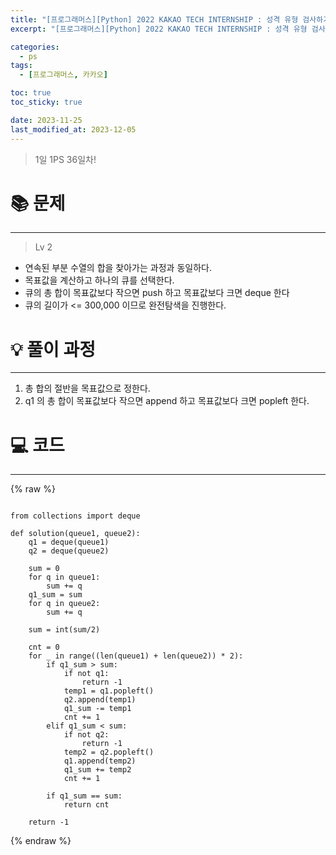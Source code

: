 ```yaml
---
title: "[프로그래머스][Python] 2022 KAKAO TECH INTERNSHIP : 성격 유형 검사하기"
excerpt: "[프로그래머스][Python] 2022 KAKAO TECH INTERNSHIP : 성격 유형 검사하기"

categories:
  - ps
tags:
  - [프로그래머스, 카카오]

toc: true
toc_sticky: true

date: 2023-11-25
last_modified_at: 2023-12-05
---
```


> 1일 1PS 36일차!

# 📚 문제

---

> Lv 2

- 연속된 부분 수열의 합을 찾아가는 과정과 동일하다.
- 목표값을 계산하고 하나의 큐를 선택한다.
- 큐의 총 합이 목표값보다 작으면 push 하고 목표값보다 크면 deque 한다
- 큐의 길이가 <= 300,000 이므로 완전탐색을 진행한다. 


# 💡 풀이 과정

---

1. 총 합의 절반을 목표값으로 정한다. 
2. q1 의 총 합이 목표값보다 작으면 append 하고 목표값보다 크면 popleft 한다.


# 💻 코드

---

{% raw %}

```

from collections import deque

def solution(queue1, queue2):
    q1 = deque(queue1)
    q2 = deque(queue2)

    sum = 0
    for q in queue1:
        sum += q
    q1_sum = sum
    for q in queue2:
        sum += q

    sum = int(sum/2)

    cnt = 0
    for _ in range((len(queue1) + len(queue2)) * 2):
        if q1_sum > sum:
            if not q1:
                return -1
            temp1 = q1.popleft()
            q2.append(temp1)
            q1_sum -= temp1
            cnt += 1
        elif q1_sum < sum:
            if not q2:
                return -1
            temp2 = q2.popleft()
            q1.append(temp2)
            q1_sum += temp2
            cnt += 1

        if q1_sum == sum:
            return cnt

    return -1

```

{% endraw %}
